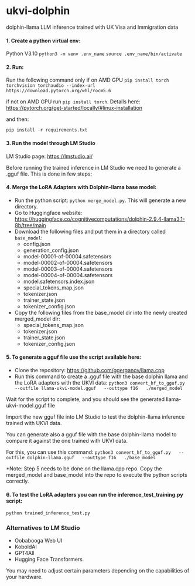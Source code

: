 # ukvi-dolphin
dolphin-llama LLM inference trained with UK Visa and Immigration data 


#### 1. Create a python virtual env:
Python V3.10
`python3 -m venv .env_name`
`source .env_name/bin/activate`

#### 2. Run:
Run the following command only if on AMD GPU
`pip install torch torchvision torchaudio --index-url https://download.pytorch.org/whl/rocm5.6`

if not on AMD GPU run `pip install torch`. Details here: https://pytorch.org/get-started/locally/#linux-installation

and then:

`pip install -r requirements.txt`

#### 3. Run the model through LM Studio
LM Studio page: https://lmstudio.ai/


Before running the trained inference in LM Studio we need to generate a .gguf file.
This is done in few steps:

#### 4. Merge the LoRA Adapters with Dolphin-llama base model:
- Run the python script: `python merge_model.py`. This will generate a new directory.
- Go to Huggingface website: https://huggingface.co/cognitivecomputations/dolphin-2.9.4-llama3.1-8b/tree/main
- Download the following files and put them in a directory called `base_model`:
    - config.json 
    - generation_config.json 
    - model-00001-of-00004.safetensors
    - model-00002-of-00004.safetensors
    - model-00003-of-00004.safetensors
    - model-00004-of-00004.safetensors
    - model.safetensors.index.json
    - special_tokens_map.json
    - tokenizer.json
    - trainer_state.json
    - tokenizer_config.json
- Copy the following files from the base_model dir into the newly created merged_model dir:
    - special_tokens_map.json 
    - tokenizer.json
    - trainer_state.json
    - tokenizer_config.json


#### 5. To generate a gguf file use the script available here:
- Clone the repository: https://github.com/ggerganov/llama.cpp
- Run this command to create a .gguf file with the base dolphin llama and the LoRA adapters with the UKVI data:
`python3 convert_hf_to_gguf.py   --outfile llama-ukvi-model.gguf   --outtype f16   ./merged_model`

Wait for the script to complete, and you should see the generated llama-ukvi-model.gguf file

Import the new gguf file into LM Studio to test the dolphin-llama inference trained with UKVI data.

You can generate also a gguf file with the base dolphin-llama model to compare it against the one 
trained with UKVI data. 

For this, you can use this command:  `python3 convert_hf_to_gguf.py   --outfile dolphin-llama.gguf   --outtype f16   ./base_model`


*Note: Step 5 needs to be done on the llama.cpp repo. Copy the merged_model and base_model into the repo to execute the 
python scripts correctly.

#### 6. To test the LoRA adapters you can run the inference_test_training.py script:
`python trained_inference_test.py`


### Alternatives to LM Studio
- Oobabooga Web UI
- KoboldAI
- GPT4All
- Hugging Face Transformers

You may need to adjust certain parameters depending on the capabilities of your hardware.